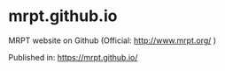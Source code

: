 # mrpt.github.io
MRPT website on Github (Official: http://www.mrpt.org/ )

Published in: https://mrpt.github.io/
